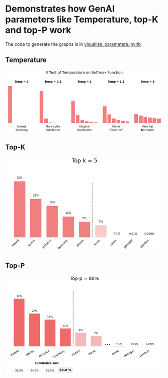 # Demonstrates how GenAI parameters like Temperature, top-K and top-P work

The code to generate the graphs is in [visualize_parameters.ipynb](./visualize_parameters.ipynb)

## Temperature

![Temperature image](./generated_images/temperature.png)

## Top-K

![Top-K image](./generated_images/topK.png)

## Top-P

![Top-P image](./generated_images/topP.png)
